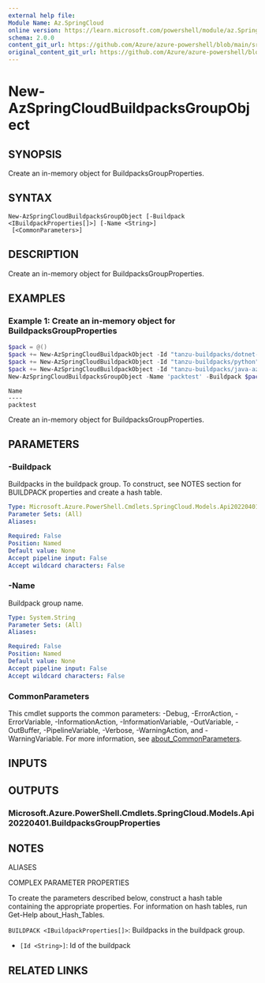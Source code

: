 ```yaml
---
external help file:
Module Name: Az.SpringCloud
online version: https://learn.microsoft.com/powershell/module/az.SpringCloud/new-AzSpringCloudBuildpacksGroupObject
schema: 2.0.0
content_git_url: https://github.com/Azure/azure-powershell/blob/main/src/SpringCloud/help/New-AzSpringCloudBuildpacksGroupObject.md
original_content_git_url: https://github.com/Azure/azure-powershell/blob/main/src/SpringCloud/help/New-AzSpringCloudBuildpacksGroupObject.md
---
```


# New-AzSpringCloudBuildpacksGroupObject

## SYNOPSIS
Create an in-memory object for BuildpacksGroupProperties.

## SYNTAX

```
New-AzSpringCloudBuildpacksGroupObject [-Buildpack <IBuildpackProperties[]>] [-Name <String>]
 [<CommonParameters>]
```

## DESCRIPTION
Create an in-memory object for BuildpacksGroupProperties.

## EXAMPLES

### Example 1: Create an in-memory object for BuildpacksGroupProperties
```powershell
$pack = @()
$pack += New-AzSpringCloudBuildpackObject -Id "tanzu-buildpacks/dotnet-core"
$pack += New-AzSpringCloudBuildpackObject -Id "tanzu-buildpacks/python"
$pack += New-AzSpringCloudBuildpackObject -Id "tanzu-buildpacks/java-azure"
New-AzSpringCloudBuildpacksGroupObject -Name 'packtest' -Buildpack $pack
```

```output
Name
----
packtest
```

Create an in-memory object for BuildpacksGroupProperties.

## PARAMETERS

### -Buildpack
Buildpacks in the buildpack group.
To construct, see NOTES section for BUILDPACK properties and create a hash table.

```yaml
Type: Microsoft.Azure.PowerShell.Cmdlets.SpringCloud.Models.Api20220401.IBuildpackProperties[]
Parameter Sets: (All)
Aliases:

Required: False
Position: Named
Default value: None
Accept pipeline input: False
Accept wildcard characters: False
```

### -Name
Buildpack group name.

```yaml
Type: System.String
Parameter Sets: (All)
Aliases:

Required: False
Position: Named
Default value: None
Accept pipeline input: False
Accept wildcard characters: False
```

### CommonParameters
This cmdlet supports the common parameters: -Debug, -ErrorAction, -ErrorVariable, -InformationAction, -InformationVariable, -OutVariable, -OutBuffer, -PipelineVariable, -Verbose, -WarningAction, and -WarningVariable. For more information, see [about_CommonParameters](http://go.microsoft.com/fwlink/?LinkID=113216).

## INPUTS

## OUTPUTS

### Microsoft.Azure.PowerShell.Cmdlets.SpringCloud.Models.Api20220401.BuildpacksGroupProperties

## NOTES

ALIASES

COMPLEX PARAMETER PROPERTIES

To create the parameters described below, construct a hash table containing the appropriate properties. For information on hash tables, run Get-Help about_Hash_Tables.


`BUILDPACK <IBuildpackProperties[]>`: Buildpacks in the buildpack group.
  - `[Id <String>]`: Id of the buildpack

## RELATED LINKS

